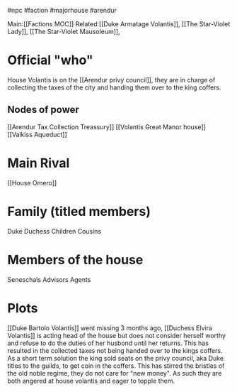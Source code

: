 #npc #faction #majorhouse #arendur  

Main:[[Factions MOC]]
Related:[[Duke Armatage Volantis]], [[The Star-Violet Lady]], [[The Star-Violet Mausoleum]], 

# Official "who"
House Volantis is on the [[Arendur privy council]], they are in charge of collecting the taxes of the city and handing them over to the king coffers.

## Nodes of power
[[Arendur Tax Collection Treassury]]
[[Volantis Great Manor house]]
[[Valkiss Aqueduct]]

# Main Rival
[[House Omero]]

# Family (titled members)
Duke
Duchess
Children
Cousins

# Members of the house
Seneschals
Advisors
Agents

# Plots
[[Duke Bartolo Volantis]] went missing 3 months ago, [[Duchess Elvira Volantis]] is acting head of the house but does not consider herself worthy and refuse to do the duties of her husbond until her returns. This has resulted in the collected taxes not being handed over to the kings coffers.
	As a short term solution the king sold seats on the privy council, aka Duke titles to the guilds, to get coin in the coffers. This has stirred the bristles of the old noble regime, they do not care for "new money". As such they are both angered at house volantis and eager to topple them. 